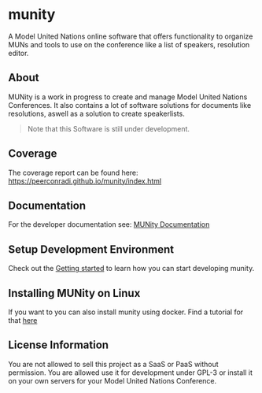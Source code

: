 # munity
A Model United Nations online software that offers functionality to organize MUNs and tools to use on the conference like a list of speakers, resolution editor.

## About
MUNity is a work in progress to create and manage Model United Nations Conferences. It also contains a lot of software solutions for documents like resolutions, aswell as a solution to create speakerlists.

> Note that this Software is still under development.

## Coverage

The coverage report can be found here: https://peerconradi.github.io/munity/index.html

## Documentation

For the developer documentation see: [MUNity Documentation](Documentation/docs.md)

## Setup Development Environment

Check out the [Getting started](Documentation/GettingStarted.md) to learn how you can start developing munity.

## Installing MUNity on Linux

If you want to you can also install munity using docker. Find a tutorial for that [here](Documentation/docker.md)

## License Information

You are not allowed to sell this project as a SaaS or PaaS without permission. You are allowed use it for development under GPL-3 or install it on your own servers for your Model United Nations Conference.


